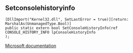 ## Setconsolehistoryinfo

```
[DllImport("Kernel32.dll", SetLastError = true)][return: MarshalAs(UnmanagedType.Bool)]
public static extern bool SetConsoleHistoryInfo(ref CONSOLE_HISTORY_INFO lpConsoleHistoryInfo
);
```

[Microsoft documentation](https://docs.microsoft.com/en-us/windows/console/setconsolehistoryinfo)
